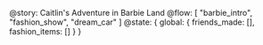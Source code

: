 @story: Caitlin's Adventure in Barbie Land
@flow: [
    "barbie_intro",
    "fashion_show",
    "dream_car"
]
@state: {
    global: {
        friends_made: [],
        fashion_items: []
    }
}
